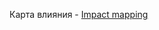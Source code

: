 Карта влияния - [Impact mapping](https://miro.com/app/board/uXjVMEI2XBo=/?share_link_id=569268120050)
